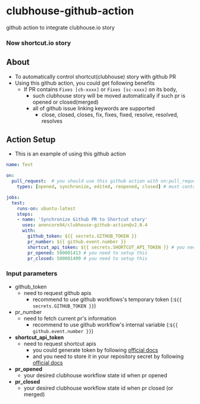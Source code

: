 # clubhouse-github-action
github action to integrate clubhouse.io story

### Now shortcut.io story

## About

- To automatically control shortcut(clubhouse) story with github PR
- Using this github action, you could get following benefits
  - If PR contains `Fixes [ch-xxxx]` or `Fixes [sc-xxxx]` on its body,
    - such clubhouse story will be moved automatically if such pr is opened or closed(merged)
    - all of github issue linking keywords are supported
      - close, closed, closes, fix, fixes, fixed, resolve, resolved, resolves

## Action Setup

- This is an example of using this github action
```yaml
name: Test

on:
  pull_request:  # you should use this github action with on:pull_request
    types: [opened, synchronize, edited, reopened, closed] # must contain opened and closed

jobs:
  test:
    runs-on: ubuntu-latest
    steps:
    - name: 'Synchronize Github PR to Shortcut story'
      uses: anencore94/clubhouse-github-action@v2.0.4
      with:
        github_token: ${{ secrets.GITHUB_TOKEN }}
        pr_number: ${{ github.event.number }}
        shortcut_api_token: ${{ secrets.SHORTCUT_API_TOKEN }} # you need to setup this
        pr_opened: 500001413 # you need to setup this
        pr_closed: 500001409 # you need to setup this
```

### Input parameters
- github_token
  - need to request github apis
    - recommend to use github workflows's temporary token (:`${{ secrets.GITHUB_TOKEN }}`)
- pr_number
  - need to fetch current pr's information
    - recommend to use github workflow's internal variable (:`${{ github.event.number }}`)
- **shortcut_api_token**
  - need to request shortcut apis 
    - you could generate token by following [official docs](https://help.shortcut.com/hc/en-us/articles/205701199-Shortcut-API-Tokens)
    - and you need to store it in your repository secret by following [official docs](https://docs.github.com/en/actions/reference/encrypted-secrets)
- **pr_opened**
  - your desired clubhouse workflow state id when pr opened
- **pr_closed**
  - your desired clubhouse workflow state id when pr closed (or merged)
